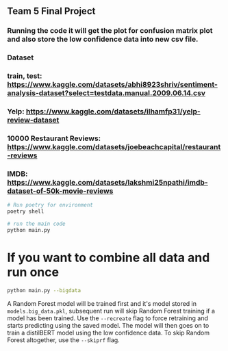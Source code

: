 ## Team 5 Final Project


### Running the code it will get the plot for confusion matrix plot and also store the low confidence data into new csv file. 

### Dataset
### train, test: https://www.kaggle.com/datasets/abhi8923shriv/sentiment-analysis-dataset?select=testdata.manual.2009.06.14.csv
### Yelp: https://www.kaggle.com/datasets/ilhamfp31/yelp-review-dataset
### 10000 Restaurant Reviews: https://www.kaggle.com/datasets/joebeachcapital/restaurant-reviews
### IMDB: https://www.kaggle.com/datasets/lakshmi25npathi/imdb-dataset-of-50k-movie-reviews

```bash
# Run poetry for environment
poetry shell

# run the main code
python main.py
```

# If you want to combine all data and run once
```bash
python main.py --bigdata
```
A Random Forest model will be trained first and it's model stored in ```models.big_data.pkl```, subsequent run will skip Random Forest training if a model has been trained. Use the ```--recreate``` flag to force retraining and starts predicting using the saved model. The model will then goes on to train a distilBERT model using the low confidence data. To skip Random Forest altogether, use the ```--skiprf``` flag.
